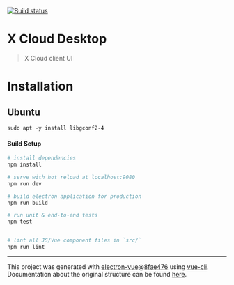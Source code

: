 [![Build status](https://travis-ci.org/JAlbertoGonzalez/x-cloud-desktop.svg?branch=master)](https://travis-ci.org/JAlbertoGonzalez/x-cloud-desktop.svg?branch=master)


# X Cloud Desktop

> X Cloud client UI

# Installation

## Ubuntu

```sudo apt -y install libgconf2-4```

#### Build Setup

``` bash
# install dependencies
npm install

# serve with hot reload at localhost:9080
npm run dev

# build electron application for production
npm run build

# run unit & end-to-end tests
npm test


# lint all JS/Vue component files in `src/`
npm run lint

```

---

This project was generated with [electron-vue](https://github.com/SimulatedGREG/electron-vue)@[8fae476](https://github.com/SimulatedGREG/electron-vue/tree/8fae4763e9d225d3691b627e83b9e09b56f6c935) using [vue-cli](https://github.com/vuejs/vue-cli). Documentation about the original structure can be found [here](https://simulatedgreg.gitbooks.io/electron-vue/content/index.html).
